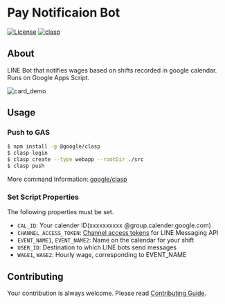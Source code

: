 # Pay Notificaion Bot

[![License](https://img.shields.io/github/license/rmuraix/pnbot)](./LICENSE)
[![clasp](https://img.shields.io/badge/built%20with-clasp-4285f4.svg)](https://github.com/google/clasp)

## About

LINE Bot that notifies wages based on shifts recorded in google calendar. Runs on Google Apps Script.

![card_demo](https://user-images.githubusercontent.com/35632215/194687278-cce01e01-2b9d-4fc4-abc1-d693cc70a6ce.png)

## Usage

### Push to GAS

```bash
$ npm install -g @google/clasp
$ clasp login
$ clasp create --type webapp --rootDir ./src
$ clasp push
```

More command Information: [google/clasp](https://github.com/google/clasp)

### Set Script Properties

The following properties must be set.

- `CAL_ID`: Your calender ID(xxxxxxxxxx @group.calender.google.com)
- `CHANNEL_ACCESS_TOKEN`: [Channel access tokens](https://developers.line.biz/en/docs/messaging-api/channel-access-tokens/) for LINE Messaging API
- `EVENT_NAME1`, `EVENT_NAME2`: Name on the calendar for your shift
- `USER_ID`: Destination to which LINE bots send messages
- `WAGE1`, `WAGE2`: Hourly wage, corresponding to EVENT_NAME

## Contributing

Your contribution is always welcome. Please read [Contributing Guide](.github/CONTRIBUTING.md).
